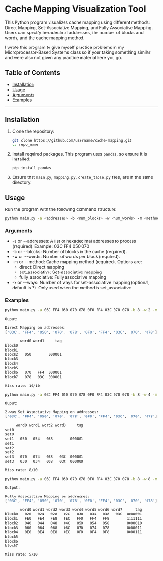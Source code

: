 # Cache Mapping Visualization Tool

This Python program visualizes cache mapping using different methods: Direct Mapping, Set-Associative Mapping, and Fully Associative Mapping. Users can specify hexadecimal addresses, the number of blocks and words, and the cache mapping method.

I wrote this program to give myself practice problems in my Microprocessor-Based Systems class so if your taking something similar and were also not given any practice material here you go.

## Table of Contents
- [Installation](#installation)
- [Usage](#usage)
- [Arguments](#arguments)
- [Examples](#examples)

---

## Installation

1. Clone the repository:
    ```bash
    git clone https://github.com/username/cache-mapping.git
    cd repo_name
    ```

2. Install required packages. This program uses `pandas`, so ensure it is installed:
    ```bash
    pip install pandas
    ```

3. Ensure that `main.py`, `mapping.py`, `create_table.py` files, are in the same directory.

## Usage

Run the program with the following command structure:

```bash
python main.py -a <addresses> -b <num_blocks> -w <num_words> -m <method> [-x <ways>]
```
### Arguments
- -a or --addresses: A list of hexadecimal addresses to process (required). Example: 03C FF4 050 070
- -b or --blocks: Number of blocks in the cache (required).
- -w or --words: Number of words per block (required).
- -m or --method: Cache mapping method (required). Options are:
    - direct: Direct mapping
    - set_associative: Set-associative mapping
    - fully_associative: Fully associative mapping
- -x or --ways: Number of ways for set-associative mapping (optional, default is 2). Only used when the method is set_associative.

### Examples
```bash
python main.py -a 03C FF4 050 070 078 0F0 FF4 03C 070 078 -b 8 -w 2 -m direct

Ouput:

Direct Mapping on addresses:
['03C', 'FF4', '050', '070', '078', '0F0', 'FF4', '03C', '070', '078']

       word0 word1     tag
block0                    
block1                    
block2   050        000001
block3                    
block4                    
block5                    
block6   070   FF4  000001
block7   078   03C  000001

Miss rate: 10/10
```
```bash
python main.py -a 03C FF4 050 070 078 0F0 FF4 03C 070 078 -b 8 -w 4 -m set_associative -x 2

Ouput:

2-way Set Associative Mapping on addresses:
['03C', 'FF4', '050', '070', '078', '0F0', 'FF4', '03C', '070', '078']

     word0 word1 word2 word3     tag
set0                                
set0                                
set1   050   054   058        000001
set1                                
set2                                
set2                                
set3   070   074   078   03C  000001
set3   030   034   038   03C  000000

Miss rate: 8/10
```
```bash
python main.py -a 03C FF4 050 070 078 0F0 FF4 03C 070 078 -b 8 -w 8 -m fully_associative

Output:

Fully Associative Mapping on addresses:
['03C', 'FF4', '050', '070', '078', '0F0', 'FF4', '03C', '070', '078']

       word0 word1 word2 word3 word4 word5 word6 word7      tag
block0   020   024   028   02C   030   034   038   03C  0000001
block1   FE0   FE4   FE8   FEC   FF0   FF4   FF8        1111111
block2   040   044   048   04C   050   054   058        0000010
block3   060   064   068   06C   070   074   078        0000011
block4   0E0   0E4   0E8   0EC   0F0   0F4   0F8        0000111
block5                                                         
block6                                                         
block7                                                         

Miss rate: 5/10
```